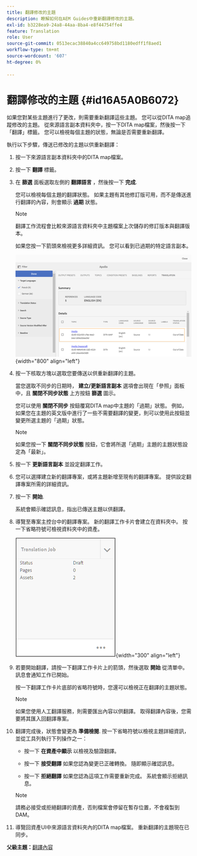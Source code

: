 ```yaml
---
title: 翻譯修改的主題
description: 瞭解如何在AEM Guides中重新翻譯修改的主題。
exl-id: b3228ea9-24a8-44aa-8ba4-e8f44754ffe4
feature: Translation
role: User
source-git-commit: 0513ecac38840a4cc649758bd1180edff1f8aed1
workflow-type: tm+mt
source-wordcount: '607'
ht-degree: 0%

---
```


# 翻譯修改的主題 {#id16A5A0B6072}

如果您對某些主題進行了更改，則需要重新翻譯這些主題。 您可以從DITA map追蹤修改的主題。 從來源語言副本資料夾中，按一下DITA map檔案，然後按一下「翻譯」標籤。 您可以檢視每個主題的狀態，無論是否需要重新翻譯。

執行以下步驟，傳送已修改的主題以供重新翻譯：

1. 按一下來源語言副本資料夾中的DITA map檔案。

1. 按一下 **翻譯** 標籤。

1. 在 **篩選** 面板選取左側的 **翻譯語言** ，然後按一下 **完成**.

   您可以檢視每個主題的翻譯狀態。 如果主題有其他修訂版可用，而不是傳送進行翻譯的內容，則會顯示 **過期** 狀態。

   >[!NOTE]
   >
   > 翻譯工作流程會比較來源語言資料夾中主題檔案上次儲存的修訂版本與翻譯版本。

   如果您按一下箭頭來檢視更多詳細資訊。 您可以看到已過期的特定語言副本。

   ![](images/out-of-sync-uuid.png){width="800" align="left"}

1. 按一下核取方塊以選取您要傳送以供重新翻譯的主題。

   當您選取不同步的日期時， **建立/更新語言副本** 選項會出現在「參照」面板中，且 **關閉不同步狀態** 上方按鈕 **篩選** 圖示。

   您可以使用 **關閉不同步** 按鈕覆寫DITA map中主題的「過期」狀態。 例如，如果您在主題的英文版中進行了一些不需要翻譯的變更，則可以使用此按鈕並變更所選主題的「過期」狀態。

   >[!NOTE]
   >
   > 如果您按一下 **關閉不同步狀態** 按鈕，它會將所選「過期」主題的主題狀態設定為「最新」。

1. 按一下 **更新語言副本** 並設定翻譯工作。

1. 您可以選擇建立新的翻譯專案，或將主題新增至現有的翻譯專案。 提供設定翻譯專案所需的詳細資訊。

1. 按一下 **開始**.

   系統會顯示確認訊息，指出已傳送主題以供翻譯。

1. 導覽至專案主控台中的翻譯專案。 新的翻譯工作卡片會建立在資料夾中。 按一下省略符號可檢視資料夾中的資產。

   ![](images/incremental-job.PNG){width="300" align="left"}

1. 若要開始翻譯，請按一下翻譯工作卡片上的箭頭，然後選取 **開始** 從清單中。 訊息會通知工作已開始。

   按一下翻譯工作卡片底部的省略符號時，您還可以檢視正在翻譯的主題狀態。

   >[!NOTE]
   >
   > 如果您使用人工翻譯服務，則需要匯出內容以供翻譯。 取得翻譯內容後，您需要將其匯入回翻譯專案。

1. 翻譯完成後，狀態會變更為 **準備檢閱**. 按一下省略符號以檢視主題詳細資訊，並從工具列執行下列操作之一：

   - 按一下 **在資產中顯示** 以檢視及驗證翻譯。

   - 按一下 **接受翻譯** 如果您認為變更已正確轉換。 隨即顯示確認訊息。

   - 按一下 **拒絕翻譯** 如果您認為這項工作需要重新完成。 系統會顯示拒絕訊息。

   >[!NOTE]
   >
   > 請務必接受或拒絕翻譯的資產，否則檔案會停留在暫存位置，不會複製到DAM。

1. 導覽回資產UI中來源語言資料夾內的DITA map檔案。 重新翻譯的主題現在已同步。


**父級主題：**[&#x200B;翻譯內容](translation.md)
